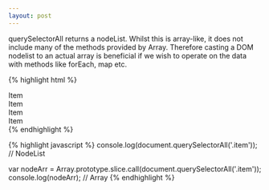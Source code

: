 ```yaml
---
layout: post
---
```


querySelectorAll returns a nodeList. Whilst this is array-like, it does not include many of the methods provided by Array. Therefore casting a DOM nodelist to an actual array is beneficial if we wish to operate on the data with methods like forEach, map etc.

{% highlight html %}
<div class="item">Item</div>
<div class="item">Item</div>
<div class="item">Item</div>
<div class="item">Item</div>
{% endhighlight %}

{% highlight javascript %}
console.log(document.querySelectorAll('.item')); // NodeList

var nodeArr = Array.prototype.slice.call(document.querySelectorAll('.item'));
console.log(nodeArr); // Array
{% endhighlight %}
